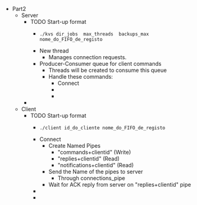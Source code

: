 - Part2
	- Server
		- TODO Start-up format
			- ```shell
			  ./kvs dir_jobs  max_threads  backups_max  nome_do_FIFO_de_registo
			  ```
			- New thread
				- Manages connection requests.
			- Producer-Consumer queue for client commands
				- Threads will be created to consume this queue
				- Handle these commands:
					- Connect
					-
					-
		-
	- Client
		- TODO Start-up format
			- ```shell
			  ./client id_do_cliente nome_do_FIFO_de_registo
			  ```
			- Connect
				- Create Named Pipes
					- "commands+clientid" (Write)
					- "replies+clientid" (Read)
					- "notifications+clientid" (Read)
				- Send the Name of the pipes to server
					- Through connections_pipe
				- Wait for ACK reply from server on "replies+clientid" pipe
			-
			-